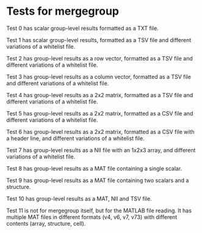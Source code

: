 # Tests for mergegroup

Test 0 has scalar group-level results formatted as a TXT file.

Test 1 has scalar group-level results, formatted as a TSV file and different variations of a whitelist file.

Test 2 has group-level results as a row vector, formatted as a TSV file and different variations of a whitelist file.

Test 3 has group-level results as a column vector, formatted as a TSV file and different variations of a whitelist file.

Test 4 has group-level results as a 2x2 matrix, formatted as a TSV file and different variations of a whitelist file.

Test 5 has group-level results as a 2x2 matrix, formatted as a CSV file and different variations of a whitelist file.

Test 6 has group-level results as a 2x2 matrix, formatted as a CSV file with a header line, and different variations of a whitelist file.

Test 7 has group-level results as a NII file with an 1x2x3 array, and different variations of a whitelist file.

Test 8 has group-level results as a MAT file containing a single scalar.

Test 9 has group-level results as a MAT file containing two scalars and a structure.

Test 10 has group-level results as a MAT, NII and TSV file.

Test 11 is not for mergegroup itself, but for the MATLAB file reading. It has multiple MAT files in different formats (v4, v6, v7, v73) with different contents (array, structure, cell).
